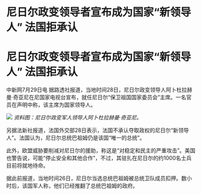 # 尼日尔政变领导者宣布成为国家“新领导人” 法国拒承认

# 尼日尔政变领导者宣布成为国家“新领导人” 法国拒承认

中新网7月29日电
据路透社报道，当地时间28日，尼日尔政变领导人阿卜杜拉赫曼·奇亚尼在尼国家电视台宣布，就任尼日尔“保卫祖国国家委员会”主席。一名官员在声明中称，该主席为国家领导人。

![](https://inews.gtimg.com/om_bt/Oal4rW_2JhzuesP5n89kJoT1J450sHfyo_k8CeBKsLz6cAA/1000)
_资料图：尼日尔政变军人领导人阿卜杜拉赫曼·奇亚尼。_

另据法新社报道，法国外交部28日表示，法国不承认夺取政权的尼日尔“新领导人”。法国认为，尼日尔总统巴祖姆仍是该国“唯一的总统”。

此外，欧盟威胁要削减对尼日尔的援助，称这是“对稳定和民主的严重攻击”。美国也警告说，可能“停止安全和其他合作”，不过，其驻扎在尼日尔的约1000名士兵目前将就地待命。

据此前报道，当地时间26日，尼日尔当选总统巴祖姆被总统卫队成员扣押。数小时后，该国军人称，他们已经推翻了总统巴祖姆的政府。

